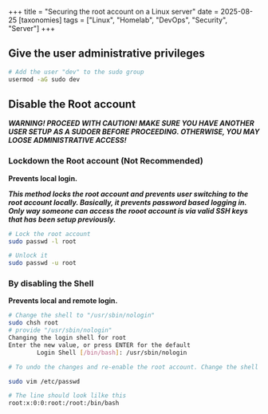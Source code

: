 +++
title = "Securing the root account on a Linux server"
date = 2025-08-25
[taxonomies]
tags = ["Linux", "Homelab", "DevOps", "Security", "Server"]
+++
## Give the user administrative privileges
```sh
# Add the user "dev" to the sudo group
usermod -aG sudo dev
```

## Disable the Root account
***WARNING! PROCEED WITH CAUTION! MAKE SURE YOU HAVE ANOTHER USER SETUP AS A SUDOER BEFORE PROCEEDING. OTHERWISE, YOU MAY LOOSE ADMINISTRATIVE ACCESS!***

### Lockdown the Root account (Not Recommended)
**Prevents local login.**

***This method locks the root account and prevents user switching to the root account locally. Basically, it prevents password based logging in. Only way someone can access the rooot account is via valid SSH keys that has been setup previously.***

```sh
# Lock the root account
sudo passwd -l root

# Unlock it
sudo passwd -u root
```

### By disabling the Shell
**Prevents local and remote login.**

```sh
# Change the shell to "/usr/sbin/nologin"
sudo chsh root
# provide "/usr/sbin/nologin"
Changing the login shell for root
Enter the new value, or press ENTER for the default
        Login Shell [/bin/bash]: /usr/sbin/nologin

# To undo the changes and re-enable the root account. Change the shell manually in the "/etc/passwd" file.

sudo vim /etc/passwd

# The line should look lilke this
root:x:0:0:root:/root:/bin/bash
```
